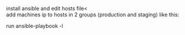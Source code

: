 install ansible and edit hosts file<<br/>
add machines ip to hosts in 2 groups (production and staging) like this:<br/>

run ansible-playbook <the correct playbook> -l <group to apply aplybook on><br/>
